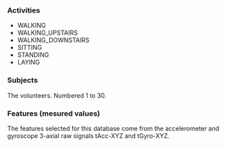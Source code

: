 



### Activities
 * WALKING
 * WALKING_UPSTAIRS
 * WALKING_DOWNSTAIRS
 * SITTING
 * STANDING
 * LAYING
 
### Subjects
The volunteers.
Numbered 1 to 30.

### Features (mesured values)
The features selected for this database come from the accelerometer and
gyroscope 3-axial raw signals tAcc-XYZ and tGyro-XYZ.

